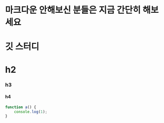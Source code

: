 # 마크다운 안해보신 분들은 지금 간단히 해보세요
# 깃 스터디

# h2
### h3
#### h4



```javascript
function a() {
    console.log(1);
}
```
